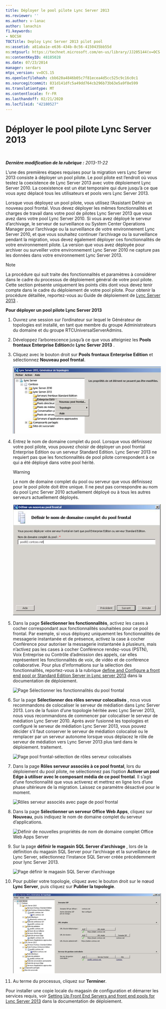 ```yaml
---
title: Déployer le pool pilote Lync Server 2013
ms.reviewer: ''
ms.author: v-lanac
author: lanachin
f1.keywords:
- NOCSH
TOCTitle: Deploy Lync Server 2013 pilot pool
ms:assetid: a81aba1e-e636-434b-8c56-4150435bb55d
ms:mtpsurl: https://technet.microsoft.com/en-us/library/JJ205144(v=OCS.15)
ms:contentKeyID: 48185028
ms.date: 07/23/2014
manager: serdars
mtps_version: v=OCS.15
ms.openlocfilehash: cbb620a4846b05c7f81ecea4d5cc525c9c16c0c1
ms.sourcegitcommit: 831d141dfc5a49dd764cb296b73b63e5a9f8e599
ms.translationtype: MT
ms.contentlocale: fr-FR
ms.lasthandoff: 02/21/2020
ms.locfileid: "42180527"
---
```

<div data-xmlns="http://www.w3.org/1999/xhtml">

<div class="topic" data-xmlns="http://www.w3.org/1999/xhtml" data-msxsl="urn:schemas-microsoft-com:xslt" data-cs="https://msdn.microsoft.com/">

<div data-asp="https://msdn2.microsoft.com/asp">

# <a name="deploy-lync-server-2013-pilot-pool"></a>Déployer le pool pilote Lync Server 2013

</div>

<div id="mainSection">

<div id="mainBody">

<span> </span>

_**Dernière modification de la rubrique :** 2013-11-22_

L’une des premières étapes requises pour la migration vers Lync Server 2013 consiste à déployer un pool pilote. Le pool pilote est l’endroit où vous testez la coexistence de Lync Server 2013 avec votre déploiement Lync Server 2010. La coexistence est un état temporaire qui dure jusqu’à ce que vous ayez déplacé tous les utilisateurs et pools vers Lync Server 2013.

Lorsque vous déployez un pool pilote, vous utilisez l’Assistant Définir un nouveau pool frontal. Vous devez déployer les mêmes fonctionnalités et charges de travail dans votre pool de pilotes Lync Server 2013 que vous avez dans votre pool Lync Server 2010. Si vous avez déployé le serveur d’archivage, le serveur de surveillance ou System Center Operations Manager pour l’archivage ou la surveillance de votre environnement Lync Server 2010, et que vous souhaitez continuer l’archivage ou la surveillance pendant la migration, vous devez également déployer ces fonctionnalités de votre environnement pilote. La version que vous avez déployée pour archiver ou surveiller votre environnement Lync Server 2010 ne capture pas les données dans votre environnement Lync Server 2013.

<div>


> [!NOTE]  
> La procédure qui suit traite des fonctionnalités et paramètres à considérer dans le cadre du processus de déploiement général de votre pool pilote. Cette section présente uniquement les points clés dont vous devez tenir compte dans le cadre du déploiement de votre pool pilote. Pour obtenir la procédure détaillée, reportez-vous au Guide de déploiement de <A href="lync-server-2013-deploying-lync-server.md">Lync Server 2013</A> .



</div>

**Pour déployer un pool pilote Lync Server 2013**

1.  Ouvrez une session sur l’ordinateur sur lequel le Générateur de topologies est installé, en tant que membre du groupe Administrateurs du domaine et du groupe RTCUniversalServerAdmins.

2.  Développez l’arborescence jusqu’à ce que vous atteigniez les **Pools frontaux Enterprise Edition**de **Lync Server 2013** .

3.  Cliquez avec le bouton droit sur **Pools frontaux Enterprise Edition** et sélectionnez **Nouveau pool frontal**.
    
    ![Sous-menu de sélection de pool de serveurs du générateur de topologies](images/JJ205144.c2feed27-3418-42a6-a254-76e83607db9c(OCS.15).jpg "Sous-menu de sélection de pool de serveurs du générateur de topologies")

4.  Entrez le nom de domaine complet du pool. Lorsque vous définissez votre pool pilote, vous pouvez choisir de déployer un pool frontal Enterprise Edition ou un serveur Standard Edition. Lync Server 2013 ne requiert pas que les fonctionnalités de pool pilote correspondent à ce qui a été déployé dans votre pool hérité.
    
    <div>
    

    > [!WARNING]  
    > Le nom de domaine complet du pool ou serveur que vous définissez pour le pool pilote doit être unique. Il ne peut pas correspondre au nom du pool Lync Server 2010 actuellement déployé ou à tous les autres serveurs actuellement déployés.

    
    </div>
    
    ![Page définir le nom de domaine complet de l’assistant nouveau pool frontal](images/JJ205144.c5fd138c-e75a-413a-827f-b1461c996d40(OCS.15).jpg "Page définir le nom de domaine complet de l’assistant nouveau pool frontal")

5.  Dans la page **Sélectionner les fonctionnalités**, activez les cases à cocher correspondant aux fonctionnalités souhaitées pour ce pool frontal. Par exemple, si vous déployez uniquement les fonctionnalités de messagerie instantanée et de présence, activez la case à cocher Conférence pour autoriser la messagerie instantanée à plusieurs, mais n’activez pas les cases à cocher Conférence rendez-vous (PSTN), Voix Entreprise ou Contrôle d’admission des appels, car elles représentent les fonctionnalités de voix, de vidéo et de conférence collaborative. Pour plus d’informations sur la sélection des fonctionnalités, reportez-vous à la rubrique [define and Configure a front end pool or Standard Edition Server in Lync server 2013](lync-server-2013-define-and-configure-a-front-end-pool-or-standard-edition-server.md) dans la documentation de déploiement.
    
    ![Page Sélectionner les fonctionnalités du pool frontal](images/JJ204718.5c3f3ff9-6e17-4d66-9b13-3bd55b38246b(OCS.15).jpg "Page Sélectionner les fonctionnalités du pool frontal")

6.  Sur la page **Sélectionner des rôles serveur colocalisés** , nous vous recommandons de colocaliser le serveur de médiation dans Lync Server 2013. Lors de la fusion d’une topologie héritée avec Lync Server 2013, nous vous recommandons de commencer par colocaliser le serveur de médiation Lync Server 2010. Après avoir fusionné les topologies et configuré le serveur de médiation Lync Server 2013, vous pouvez décider s’il faut conserver le serveur de médiation colocalisé ou le remplacer par un serveur autonome lorsque vous déplacez le rôle de serveur de médiation vers Lync Server 2013 plus tard dans le déploiement. traitement.
    
    ![Page pool frontal-sélection de rôles serveur colocalisés](images/JJ204718.e00b7eba-010b-44ed-b0a6-6ab3e534fb8c(OCS.15).jpg "Page pool frontal-sélection de rôles serveur colocalisés")

7.  Dans la page **Rôles serveur associés à ce pool frontal**, lors du déploiement du pool pilote, ne sélectionnez pas l’option **Activer un pool Edge à utiliser avec le composant média de ce pool frontal**. Il s’agit d’une fonctionnalité que vous activerez et mettrez en ligne lors d’une phase ultérieure de la migration. Laissez ce paramètre désactivé pour le moment.
    
    ![Rôles serveur associés avec page de pool frontal](images/JJ204718.2d95a798-ad76-4dad-9392-ce41f4d938d1(OCS.15).jpg "Rôles serveur associés avec page de pool frontal")

8.  Dans la page **Sélectionner un serveur Office Web Apps**, cliquez sur **Nouveau**, puis indiquez le nom de domaine complet du serveur d’applications.
    
    ![Définir de nouvelles propriétés de nom de domaine complet Office Web Apps Server](images/JJ204718.25c6b455-f1b8-4326-a569-6e338153d398(OCS.15).jpg "Définir de nouvelles propriétés de nom de domaine complet Office Web Apps Server")

9.  Sur la page **définir le magasin SQL Server d’archivage** , lors de la définition du magasin SQL Server pour l’archivage et la surveillance de Lync Server, sélectionnez l’instance SQL Server créée précédemment pour lync Server 2013.
    
    ![Page définir le magasin SQL Server d’archivage](images/JJ204718.0f76f1dc-d0d7-42a0-aea3-400b8e1f35cd(OCS.15).jpg "Page définir le magasin SQL Server d’archivage")

10. Pour publier votre topologie, cliquez avec le bouton droit sur le nœud **Lync Server**, puis cliquez sur **Publier la topologie**.
    
    ![Générateur de topologie affichant une topologie configurée](images/JJ205144.c3eafa20-159e-4355-a23d-9f72aeb26037(OCS.15).jpg "Générateur de topologie affichant une topologie configurée")

11. Au terme du processus, cliquez sur **Terminer**.

Pour installer une copie locale du magasin de configuration et démarrer les services requis, voir [Setting Up Front End Servers and front end pools for Lync Server 2013](lync-server-2013-setting-up-front-end-servers-and-front-end-pools.md) dans la documentation de déploiement.


</div>

<span> </span>

</div>

</div>

</div>

